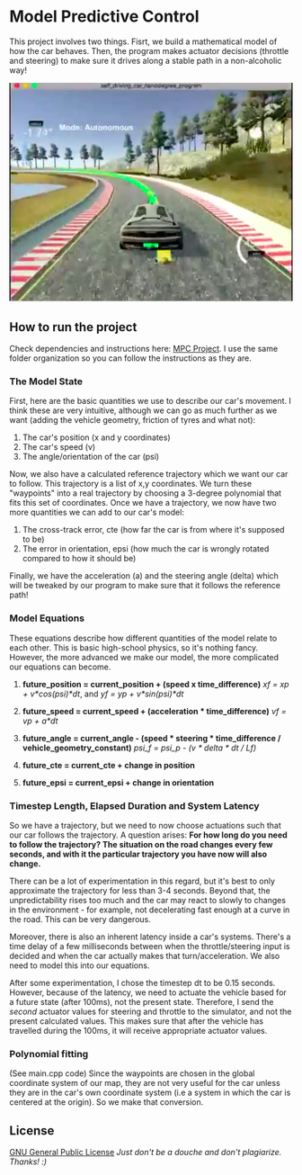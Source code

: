 # Model Predictive Control
This project involves two things. Fisrt, we build a mathematical model of how the car behaves. Then, the program makes actuator decisions (throttle and steering) to make sure it drives along a stable path in a non-alcoholic way!

[![Visualization](youtube.png)](https://youtu.be/dusIhbBYyvY)

## How to run the project
Check dependencies and instructions here: [MPC Project](https://github.com/udacity/CarND-MPC-Project). I use the same folder organization so you can follow the instructions as they are.

### The Model State
First, here are the basic quantities we use to describe our car's movement. I think these are very intuitive, although we can go as much further as we want (adding the vehicle geometry, friction of tyres and what not):
1. The car's position (x and y coordinates)
2. The car's speed (v)
3. The angle/orientation of the car (psi)

Now, we also have a calculated reference trajectory which we want our car to follow. This trajectory is a list of x,y coordinates. We turn these "waypoints" into a real trajectory by choosing a 3-degree polynomial that fits this set of coordinates. Once we have a trajectory, we now have two more quantities we can add to our car's model:
1. The cross-track error, cte (how far the car is from where it's supposed to be)
2. The error in orientation, epsi (how much the car is wrongly rotated compared to how it should be)

Finally, we have the acceleration (a) and the steering angle (delta) which will be tweaked by our program to make sure that it follows the reference path!

### Model Equations
These equations describe how different quantities of the model relate to each other. This is basic high-school physics, so it's nothing fancy. However, the more advanced we make our model, the more complicated our equations can become.
1. **future_position = current_position + (speed x time_difference)**
_xf = xp + v*cos(psi)*dt_, and _yf = yp + v*sin(psi)*dt_

2. **future_speed = current_speed + (acceleration * time_difference)**
_vf = vp + a*dt_

3. **future_angle = current_angle - (speed * steering * time_difference / vehicle_geometry_constant)**
_psi_f = psi_p - (v * delta * dt / Lf)_

4. **future_cte = current_cte + change in position**

5. **future_epsi = current_epsi + change in orientation**

### Timestep Length, Elapsed Duration and System Latency
So we have a trajectory, but we need to now choose actuations such that our car follows the trajectory. A question arises:
**For how long do you need to follow the trajectory? The situation on the road changes every few seconds, and with it the particular trajectory you have now will also change.**

There can be a lot of experimentation in this regard, but it's best to only approximate the trajectory for less than 3-4 seconds. Beyond that, the unpredictability rises too much and the car may react to slowly to changes in the environment - for example, not decelerating fast enough at a curve in the road. This can be very dangerous.

Moreover, there is also an inherent latency inside a car's systems. There's a time delay of a few milliseconds between when the throttle/steering input is decided and when the car actually makes that turn/acceleration. We also need to model this into our equations.

After some experimentation, I chose the timestep dt to be 0.15 seconds. However, because of the latency, we need to actuate the vehicle based for a future state (after 100ms), not the present state. Therefore, I send the *second* actuator values for steering and throttle to the simulator, and not the present calculated values. This makes sure that after the vehicle has travelled during the 100ms, it will receive appropriate actuator values.

### Polynomial fitting
(See main.cpp code)
Since the waypoints are chosen in the global coordinate system of our map, they are not very useful for the car unless they are in the car's own coordinate system (i.e a system in which the car is centered at the origin). So we make that conversion.

## License
[GNU General Public License](http://choosealicense.com/licenses/gpl-3.0/#)
_Just don't be a douche and don't plagiarize. Thanks! :)_



